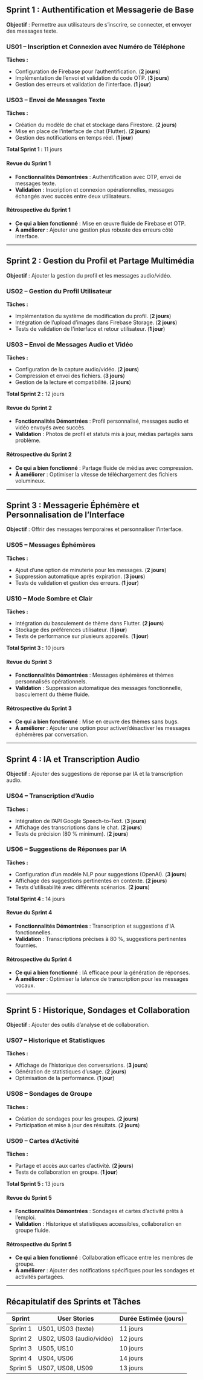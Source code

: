 ## **Sprint 1 : Authentification et Messagerie de Base**  
**Objectif** : Permettre aux utilisateurs de s’inscrire, se connecter, et envoyer des messages texte.  

### **US01** – Inscription et Connexion avec Numéro de Téléphone  
**Tâches :**  
- Configuration de Firebase pour l’authentification. (**2 jours**)  
- Implémentation de l’envoi et validation du code OTP. (**3 jours**)  
- Gestion des erreurs et validation de l’interface. (**1 jour**)  

### **US03** – Envoi de Messages Texte  
**Tâches :**  
- Création du modèle de chat et stockage dans Firestore. (**2 jours**)  
- Mise en place de l’interface de chat (Flutter). (**2 jours**)  
- Gestion des notifications en temps réel. (**1 jour**)  

**Total Sprint 1 :** 11 jours  

#### **Revue du Sprint 1**  
- **Fonctionnalités Démontrées** : Authentification avec OTP, envoi de messages texte.  
- **Validation** : Inscription et connexion opérationnelles, messages échangés avec succès entre deux utilisateurs.  

#### **Rétrospective du Sprint 1**  
- **Ce qui a bien fonctionné** : Mise en œuvre fluide de Firebase et OTP.  
- **À améliorer** : Ajouter une gestion plus robuste des erreurs côté interface.  

---

## **Sprint 2 : Gestion du Profil et Partage Multimédia**  
**Objectif** : Ajouter la gestion du profil et les messages audio/vidéo.  

### **US02** – Gestion du Profil Utilisateur  
**Tâches :**  
- Implémentation du système de modification du profil. (**2 jours**)  
- Intégration de l’upload d’images dans Firebase Storage. (**2 jours**)  
- Tests de validation de l'interface et retour utilisateur. (**1 jour**)  

### **US03** – Envoi de Messages Audio et Vidéo  
**Tâches :**  
- Configuration de la capture audio/vidéo. (**2 jours**)  
- Compression et envoi des fichiers. (**3 jours**)  
- Gestion de la lecture et compatibilité. (**2 jours**)  

**Total Sprint 2 :** 12 jours  

#### **Revue du Sprint 2**  
- **Fonctionnalités Démontrées** : Profil personnalisé, messages audio et vidéo envoyés avec succès.  
- **Validation** : Photos de profil et statuts mis à jour, médias partagés sans problème.  

#### **Rétrospective du Sprint 2**  
- **Ce qui a bien fonctionné** : Partage fluide de médias avec compression.  
- **À améliorer** : Optimiser la vitesse de téléchargement des fichiers volumineux.  

---

## **Sprint 3 : Messagerie Éphémère et Personnalisation de l’Interface**  
**Objectif** : Offrir des messages temporaires et personnaliser l’interface.  

### **US05** – Messages Éphémères  
**Tâches :**  
- Ajout d’une option de minuterie pour les messages. (**2 jours**)  
- Suppression automatique après expiration. (**3 jours**)  
- Tests de validation et gestion des erreurs. (**1 jour**)  

### **US10** – Mode Sombre et Clair  
**Tâches :**  
- Intégration du basculement de thème dans Flutter. (**2 jours**)  
- Stockage des préférences utilisateur. (**1 jour**)  
- Tests de performance sur plusieurs appareils. (**1 jour**)  

**Total Sprint 3 :** 10 jours  

#### **Revue du Sprint 3**  
- **Fonctionnalités Démontrées** : Messages éphémères et thèmes personnalisés opérationnels.  
- **Validation** : Suppression automatique des messages fonctionnelle, basculement du thème fluide.  

#### **Rétrospective du Sprint 3**  
- **Ce qui a bien fonctionné** : Mise en œuvre des thèmes sans bugs.  
- **À améliorer** : Ajouter une option pour activer/désactiver les messages éphémères par conversation.  

---

## **Sprint 4 : IA et Transcription Audio**  
**Objectif** : Ajouter des suggestions de réponse par IA et la transcription audio.  

### **US04** – Transcription d’Audio  
**Tâches :**  
- Intégration de l’API Google Speech-to-Text. (**3 jours**)  
- Affichage des transcriptions dans le chat. (**2 jours**)  
- Tests de précision (80 % minimum). (**2 jours**)  

### **US06** – Suggestions de Réponses par IA  
**Tâches :**  
- Configuration d’un modèle NLP pour suggestions (OpenAI). (**3 jours**)  
- Affichage des suggestions pertinentes en contexte. (**2 jours**)  
- Tests d’utilisabilité avec différents scénarios. (**2 jours**)  

**Total Sprint 4 :** 14 jours  

#### **Revue du Sprint 4**  
- **Fonctionnalités Démontrées** : Transcription et suggestions d’IA fonctionnelles.  
- **Validation** : Transcriptions précises à 80 %, suggestions pertinentes fournies.  

#### **Rétrospective du Sprint 4**  
- **Ce qui a bien fonctionné** : IA efficace pour la génération de réponses.  
- **À améliorer** : Optimiser la latence de transcription pour les messages vocaux.  

---

## **Sprint 5 : Historique, Sondages et Collaboration**  
**Objectif** : Ajouter des outils d’analyse et de collaboration.  

### **US07** – Historique et Statistiques  
**Tâches :**  
- Affichage de l’historique des conversations. (**3 jours**)  
- Génération de statistiques d’usage. (**2 jours**)  
- Optimisation de la performance. (**1 jour**)  

### **US08** – Sondages de Groupe  
**Tâches :**  
- Création de sondages pour les groupes. (**2 jours**)  
- Participation et mise à jour des résultats. (**2 jours**)  

### **US09** – Cartes d’Activité  
**Tâches :**  
- Partage et accès aux cartes d’activité. (**2 jours**)  
- Tests de collaboration en groupe. (**1 jour**)  

**Total Sprint 5 :** 13 jours  

#### **Revue du Sprint 5**  
- **Fonctionnalités Démontrées** : Sondages et cartes d’activité prêts à l’emploi.  
- **Validation** : Historique et statistiques accessibles, collaboration en groupe fluide.  

#### **Rétrospective du Sprint 5**  
- **Ce qui a bien fonctionné** : Collaboration efficace entre les membres de groupe.  
- **À améliorer** : Ajouter des notifications spécifiques pour les sondages et activités partagées.  

---

## **Récapitulatif des Sprints et Tâches**  

| **Sprint**           | **User Stories**                                  | **Durée Estimée (jours)** |
|----------------------|---------------------------------------------------|---------------------------|
| Sprint 1             | US01, US03 (texte)                                | 11 jours                  |
| Sprint 2             | US02, US03 (audio/vidéo)                          | 12 jours                  |
| Sprint 3             | US05, US10                                        | 10 jours                  |
| Sprint 4             | US04, US06                                        | 14 jours                  |
| Sprint 5             | US07, US08, US09                                  | 13 jours                  |
